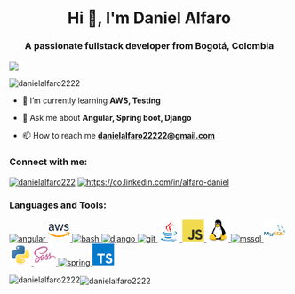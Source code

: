 <h1 align="center">Hi 👋, I'm Daniel Alfaro</h1>
<h3 align="center">A passionate fullstack developer from Bogotá, Colombia</h3>

<p><img align="center" src="https://camo.githubusercontent.com/b10509fc6d0003027dc3648dc5e46b849629a0bb384c1a75b390d367403b4ba4/68747470733a2f2f71756f7465732d6769746875622d726561646d652e76657263656c2e6170702f6170693f747970653d686f72697a6f6e74616c267468656d653d64726163756c61"></img></p>

<p align="left"> <img src="https://komarev.com/ghpvc/?username=danielalfaro2222&label=Profile%20views&color=0e75b6&style=flat" alt="danielalfaro2222" /> </p>

- 🌱 I’m currently learning **AWS, Testing**

- 💬 Ask me about **Angular, Spring boot, Django**

- 📫 How to reach me **danielalfaro22222@gmail.com**

<h3 align="left">Connect with me:</h3>
<p align="left">
<a href="https://twitter.com/danielalfaro222" target="blank"><img align="center" src="https://raw.githubusercontent.com/rahuldkjain/github-profile-readme-generator/master/src/images/icons/Social/twitter.svg" alt="danielalfaro222" height="30" width="40" /></a>
<a href="https://linkedin.com/in/https://co.linkedin.com/in/alfaro-daniel" target="blank"><img align="center" src="https://raw.githubusercontent.com/rahuldkjain/github-profile-readme-generator/master/src/images/icons/Social/linked-in-alt.svg" alt="https://co.linkedin.com/in/alfaro-daniel" height="30" width="40" /></a>
</p>

<h3 align="left">Languages and Tools:</h3>
<p align="left"> <a href="https://angular.io" target="_blank" rel="noreferrer"> <img src="https://angular.io/assets/images/logos/angular/angular.svg" alt="angular" width="40" height="40"/> </a> <a href="https://aws.amazon.com" target="_blank" rel="noreferrer"> <img src="https://raw.githubusercontent.com/devicons/devicon/master/icons/amazonwebservices/amazonwebservices-original-wordmark.svg" alt="aws" width="40" height="40"/> </a> <a href="https://www.gnu.org/software/bash/" target="_blank" rel="noreferrer"> <img src="https://www.vectorlogo.zone/logos/gnu_bash/gnu_bash-icon.svg" alt="bash" width="40" height="40"/> </a> <a href="https://www.djangoproject.com/" target="_blank" rel="noreferrer"> <img src="https://cdn.worldvectorlogo.com/logos/django.svg" alt="django" width="40" height="40"/> </a> <a href="https://git-scm.com/" target="_blank" rel="noreferrer"> <img src="https://www.vectorlogo.zone/logos/git-scm/git-scm-icon.svg" alt="git" width="40" height="40"/> </a> <a href="https://www.java.com" target="_blank" rel="noreferrer"> <img src="https://raw.githubusercontent.com/devicons/devicon/master/icons/java/java-original.svg" alt="java" width="40" height="40"/> </a> <a href="https://developer.mozilla.org/en-US/docs/Web/JavaScript" target="_blank" rel="noreferrer"> <img src="https://raw.githubusercontent.com/devicons/devicon/master/icons/javascript/javascript-original.svg" alt="javascript" width="40" height="40"/> </a> <a href="https://www.linux.org/" target="_blank" rel="noreferrer"> <img src="https://raw.githubusercontent.com/devicons/devicon/master/icons/linux/linux-original.svg" alt="linux" width="40" height="40"/> </a> <a href="https://www.microsoft.com/en-us/sql-server" target="_blank" rel="noreferrer"> <img src="https://www.svgrepo.com/show/303229/microsoft-sql-server-logo.svg" alt="mssql" width="40" height="40"/> </a> <a href="https://www.mysql.com/" target="_blank" rel="noreferrer"> <img src="https://raw.githubusercontent.com/devicons/devicon/master/icons/mysql/mysql-original-wordmark.svg" alt="mysql" width="40" height="40"/> </a> <a href="https://www.python.org" target="_blank" rel="noreferrer"> <img src="https://raw.githubusercontent.com/devicons/devicon/master/icons/python/python-original.svg" alt="python" width="40" height="40"/> </a> <a href="https://sass-lang.com" target="_blank" rel="noreferrer"> <img src="https://raw.githubusercontent.com/devicons/devicon/master/icons/sass/sass-original.svg" alt="sass" width="40" height="40"/> </a> <a href="https://spring.io/" target="_blank" rel="noreferrer"> <img src="https://www.vectorlogo.zone/logos/springio/springio-icon.svg" alt="spring" width="40" height="40"/> </a> <a href="https://www.typescriptlang.org/" target="_blank" rel="noreferrer"> <img src="https://raw.githubusercontent.com/devicons/devicon/master/icons/typescript/typescript-original.svg" alt="typescript" width="40" height="40"/> </a> </p>

<p>
    <img align="left" src="https://github-readme-stats.vercel.app/api?username=DanielAlfaro2222&show_icons=true&theme=dracula&hide_border=true" alt="danielalfaro2222" />
        <img align="center" src="https://github-readme-stats.vercel.app/api/top-langs/?username=DanielAlfaro2222&theme=dracula&layout=compact&hide_border=true&hide=html,css,handlebars,procfile,scss" alt="danielalfaro2222" />
</p>

